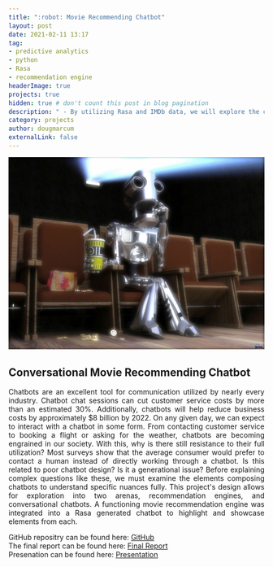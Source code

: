 ```yaml
---
title: ":robot: Movie Recommending Chatbot"
layout: post
date: 2021-02-11 13:17
tag: 
- predictive analytics
- python
- Rasa
- recommendation engine
headerImage: true
projects: true
hidden: true # don't count this post in blog pagination
description: " - By utilizing Rasa and IMDb data, we will explore the creation of a conversational movie recommending chatbot. This is a combination of tutorial and exploration into why many still avoid interacting with chatbots."
category: projects
author: dougmarcum
externalLink: false
---
```


![Screenshot](/assets/images/popcorn_bot.jpg)

## Conversational Movie Recommending Chatbot  
<p align='justify'>Chatbots are an excellent tool for communication utilized by nearly every industry. Chatbot chat sessions can cut customer service costs by more than an estimated 30%. Additionally, chatbots will help reduce business costs by approximately $8 billion by 2022. On any given day, we can expect to interact with a chatbot in some form. From contacting customer service to booking a flight or asking for the weather, chatbots are becoming engrained in our society. With this, why is there still resistance to their full utilization? Most surveys show that the average consumer would prefer to contact a human instead of directly working through a chatbot. Is this related to poor chatbot design? Is it a generational issue? Before explaining complex questions like these, we must examine the elements composing chatbots to understand specific nuances fully. This project's design allows for exploration into two arenas, recommendation engines, and conversational chatbots. A functioning movie recommendation engine was integrated into a Rasa generated chatbot to highlight and showcase elements from each.</p>  

GitHub repositry can be found here: [GitHub](https://github.com/MarcumDoug/Chatbot_Movie_Recommendation)  
The final report can be found here: [Final Report](https://github.com/MarcumDoug/Chatbot_Movie_Recommendation/blob/main/Reports/DSC680_Marcum_Doug_Project2_Report.pdf)  
Presenation can be found here: [Presentation](https://github.com/MarcumDoug/Chatbot_Movie_Recommendation/blob/main/Reports/Marcum_Doug_Recommendation_Chatbot_Presentation.zip?raw=true)
